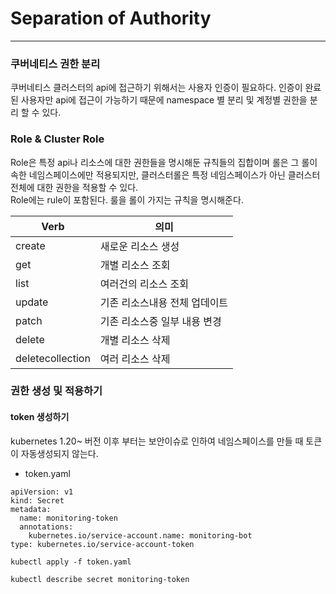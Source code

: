 # Separation of Authority
- - -

### 쿠버네티스 권한 분리

쿠버네티스 클러스터의 api에 접근하기 위해서는 사용자 인증이 필요하다.
인증이 완료된 사용자만 api에 접근이 가능하기 때문에 namespace 별 분리 및 계정별 권한을 분리 할 수 있다.

### Role & Cluster Role

Role은 특정 api나 리소스에 대한 권한들을 명시해둔 규칙들의 집합이며 롤은 그 롤이 속한 네임스페이스에만 적용되지만, 클러스터롤은 특정 네임스페이스가 아닌 클러스터 전체에 대한 권한을 적용할 수 있다.
<br>
Role에는 rule이 포함된다. 룰을 롤이 가지는 규칙을 명시해준다.

|Verb|의미|
|-----|---|
|create|새로운 리소스 생성|
|get|개별 리소스 조회|
|list|여러건의 리소스 조회|
|update|기존 리소스내용 전체 업데이트|
|patch|기존 리소스중 일부 내용 변경|
|delete|개별 리소스 삭제|
|deletecollection|여러 리소스 삭제|

### 권한 생성 및 적용하기

#### token 생성하기

kubernetes 1.20~ 버전 이후 부터는 보안이슈로 인하여 네임스페이스를 만들 때 토큰이 자동생성되지 않는다.

* token.yaml

```
apiVersion: v1
kind: Secret
metadata:
  name: monitoring-token
  annotations:
    kubernetes.io/service-account.name: monitoring-bot
type: kubernetes.io/service-account-token
```

	kubectl apply -f token.yaml
	
	kubectl describe secret monitoring-token
